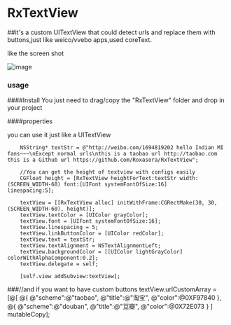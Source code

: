 # RxTextView

##it's a custom UITextView that could detect urls and replace them with buttons,just like weico/vvebo apps,used coreText.

like the screen shot

![image](http://img.hb.aicdn.com/4480f54604e65ac07eea9286f4f2d2063930a7a5f0d1-K5LMRV_fw658)

### usage

####Install
You just need to drag/copy the "RxTextView" folder and drop in your project

####properties

you can use it just like a UITextView
   
		NSString* textStr = @"http://weibo.com/1694819202 hello Indian MI fans~~~\nExcept normal urls\nthis is a taobao url http://taobao.com this is a Github url https://github.com/Roxasora/RxTextView";
		
		//You can get the height of textview with configs easily
		CGFloat height = [RxTextView heightForText:textStr width:(SCREEN_WIDTH-60) font:[UIFont systemFontOfSize:16] 			linespacing:5];
		
		textView = [[RxTextView alloc] initWithFrame:CGRectMake(30, 30, (SCREEN_WIDTH-60), height)];
		textView.textColor = [UIColor grayColor];
		textView.font = [UIFont systemFontOfSize:16];
		textView.linespacing = 5;
		textView.linkButtonColor = [UIColor redColor];
		textView.text = textStr;
		textView.textAlignment = NSTextAlignmentLeft;
		textView.backgroundColor = [[UIColor lightGrayColor] colorWithAlphaComponent:0.2];
		textView.delegate = self;
		
		[self.view addSubview:textView];

###//and if you want to have custom buttons
		textView.urlCustomArray = [@[
                                @{
                                    @"scheme":@"taobao",
                                    @"title":@"淘宝",
                                    @"color":@0XF97840
                                    },
                                @{
                                    @"scheme":@"douban",
                                    @"title":@"豆瓣",
                                    @"color":@0X72E073
                                    }
                                ] mutableCopy];
